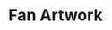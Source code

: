 ---
title: Fan Artwork
menu: index
type: art
weight: 5
cascade:
    copyright: This page contains non-free content. Refer to page attribution(s), content used with permission.
---